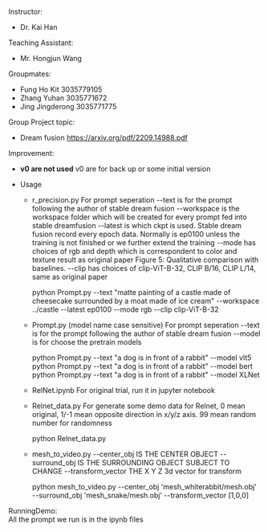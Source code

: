 Instructor:
- Dr. Kai Han

Teaching Assistant:
- Mr. Hongjun Wang

Groupmates:
- Fung Ho Kit 3035779105
- Zhang Yuhan 3035771672
- Jing Jingderong 3035771775

Group Project topic:
- Dream fusion https://arxiv.org/pdf/2209.14988.pdf

Improvement:
- **v0 are not used**
v0 are for back up or some initial version

- Usage

  - r_precision.py
  For prompt seperation
  --text is for the prompt following the author of stable dream fusion
  --workspace is the workspace folder which will be created for every prompt fed into stable dreamfusion
  --latest is which ckpt is used. Stable dream fusion record every epoch data. Normally is ep0100 unless the training is not finished or we further extend the training
  --mode has choices of rgb and depth which is correspondent to color and texture result as original paper Figure 5: Qualitative comparison with baselines.
  --clip has choices of clip-ViT-B-32, CLIP B/16, CLIP L/14, same as original paper

    python Prompt.py --text "matte painting of a castle made of cheesecake surrounded by a moat made of ice cream" --workspace ../castle --latest ep0100 --mode rgb --clip clip-ViT-B-32

  - Prompt.py (model name case sensitive)
  For prompt seperation
  --text is for the prompt following the author of stable dream fusion
  --model is for choose the pretrain models

    python Prompt.py --text "a dog is in front of a rabbit" --model vlt5
    python Prompt.py --text "a dog is in front of a rabbit" --model bert
    python Prompt.py --text "a dog is in front of a rabbit" --model XLNet

  - RelNet.ipynb
  For original trial, run it in jupyter notebook

  - Relnet_data.py
  For generate some demo data for Relnet, 0 mean original, 1/-1 mean opposite direction in x/y/z axis. 99 mean random number for randomness

    python Relnet_data.py

  - mesh_to_video.py
  --center_obj IS THE CENTER OBJECT
  --surround_obj IS THE SURROUNDING OBJECT SUBJECT TO CHANGE
  --transform_vector THE X Y Z 3d vector for transform

    python mesh_to_video.py --center_obj 'mesh_whiterabbit/mesh.obj' --surround_obj 'mesh_snake/mesh.obj' --transform_vector [1,0,0]






RunningDemo:    
    All the prompt we run is in the ipynb files
